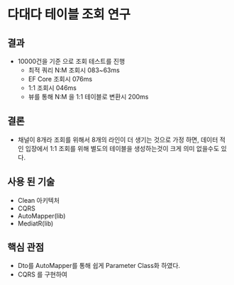 # 다대다 테이블 조회 연구

## 결과

* 10000건을 기준 으로 조회 테스트를 진행
  * 최적 쿼리 N:M 조회시 083~63ms
  * EF Core 조회시 076ms
  * 1:1 조회시 046ms
  * 뷰를 통해 N:M 을 1:1 테이블로 변환시 200ms

## 결론

* 채널이 8개라 조회를 위해서 8개의 라인이 더 생기는 것으로 가정 하면, 데이터 적인 입장에서 1:1 조회를 위해 별도의 테이블을 생성하는것이 크게 의미 없을수도 있다. 

## 사용 된 기술

* Clean 아키텍처
* CQRS
* AutoMapper(lib)
* MediatR(lib)

## 핵심 관점

* Dto를 AutoMapper를 통해 쉽게 Parameter Class화 하였다.
* CQRS 를 구현하여 
